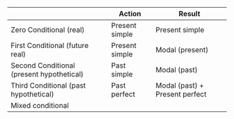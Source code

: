 |                                           | Action         | Result                         |
| ----------------------------------------- | -------------- | ------------------------------ |
| Zero Conditional (real)                   | Present simple | Present simple                 |
| First Conditional (future real)           | Present simple | Modal (present)                |
| Second Conditional (present hypothetical) | Past simple    | Modal (past)                   |
| Third Conditional (past hypothetical)     | Past perfect   | Modal (past) + Present perfect |
| Mixed conditional                         |                |                                |



